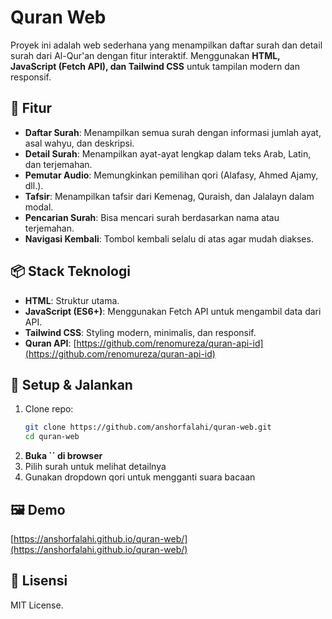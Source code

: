 # Quran Web

Proyek ini adalah web sederhana yang menampilkan daftar surah dan detail surah dari Al-Qur'an dengan fitur interaktif. Menggunakan **HTML, JavaScript (Fetch API), dan Tailwind CSS** untuk tampilan modern dan responsif.

## 🚀 Fitur

- **Daftar Surah**: Menampilkan semua surah dengan informasi jumlah ayat, asal wahyu, dan deskripsi.
- **Detail Surah**: Menampilkan ayat-ayat lengkap dalam teks Arab, Latin, dan terjemahan.
- **Pemutar Audio**: Memungkinkan pemilihan qori (Alafasy, Ahmed Ajamy, dll.).
- **Tafsir**: Menampilkan tafsir dari Kemenag, Quraish, dan Jalalayn dalam modal.
- **Pencarian Surah**: Bisa mencari surah berdasarkan nama atau terjemahan.
- **Navigasi Kembali**: Tombol kembali selalu di atas agar mudah diakses.

## 📦 Stack Teknologi

- **HTML**: Struktur utama.
- **JavaScript (ES6+)**: Menggunakan Fetch API untuk mengambil data dari API.
- **Tailwind CSS**: Styling modern, minimalis, dan responsif.
- **Quran API**: [https://github.com/renomureza/quran-api-id](https://github.com/renomureza/quran-api-id)

## 🔧 Setup & Jalankan

1. Clone repo:
   ```sh
   git clone https://github.com/anshorfalahi/quran-web.git
   cd quran-web
   ```
2. **Buka **``** di browser**
3. Pilih surah untuk melihat detailnya
4. Gunakan dropdown qori untuk mengganti suara bacaan

## 🖼️ Demo
[https://anshorfalahi.github.io/quran-web/](https://anshorfalahi.github.io/quran-web/)

## 📜 Lisensi

MIT License.
